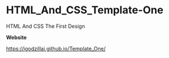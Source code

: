 # HTML_And_CSS_Template-One
HTML And CSS The First Design

**Website**

https://igodzillai.github.io/Template_One/
